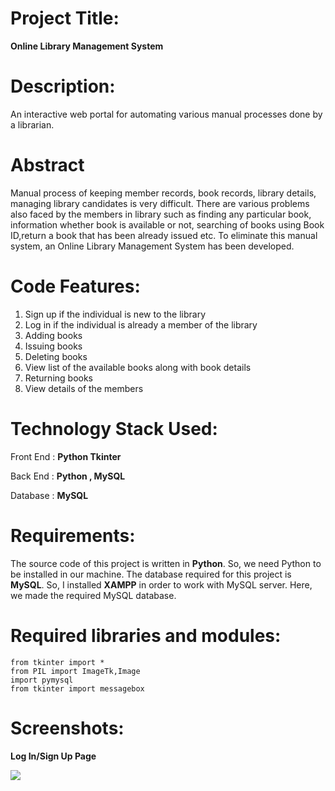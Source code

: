 # Project Title:
**Online Library Management System**

# Description:

 An interactive web portal for automating various manual processes done by a librarian.

 # Abstract

 Manual process of keeping member records, book records, library details, managing library candidates is very difficult. There are various problems also faced by the members in library such as finding any particular book, information whether book is available or not, searching of books using Book ID,return a book that has been already issued etc. To eliminate this manual system, an Online Library Management System has been developed.

 # Code Features:

  1. Sign up if the individual is new to the library
  2. Log in if the individual is already a member of the library
  3. Adding books
  4. Issuing books
  5. Deleting books
  6. View list of the available books along with book details
  7. Returning books
  8. View details of the members


 # Technology Stack Used:

 Front End : **Python Tkinter**
 
 Back End : **Python , MySQL**
 
 Database :  **MySQL**

 # Requirements:

 The source code of this project is written in **Python**. So, we need Python to be installed in our machine.
 The database required for this project is **MySQL**. So, I installed **XAMPP** in order to work with MySQL server. Here, we made the required MySQL database.


# Required libraries and modules:

```
from tkinter import *
from PIL import ImageTk,Image 
import pymysql
from tkinter import messagebox
```

# Screenshots:

**Log In/Sign Up Page**

![](Screenshot(4).png)



  
